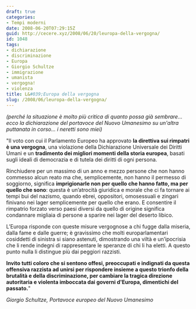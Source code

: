 ```yaml
---
draft: true
categories:
- Tempi moderni
date: 2008-06-20T07:29:15Z
guid: http://cecere.xyz/2008/06/20/leuropa-della-vergogna/
id: 1048
tags:
- dichiarazione
- discriminazione
- Europa
- Giorgio Schultze
- immigrazione
- umanista
- vergogna!
- violenza
title: L&#039;Europa della vergogna
slug: /2008/06/leuropa-della-vergogna/
---
```


_(perché la situazione è molto più critica di quanto possa già sembrare… ecco la dichiarazione del portavoce del Nuovo Umanesimo su un'altra puttanata in corso… i neretti sono miei)_

"Il voto con cui il Parlamento Europeo ha approvato **la direttiva sui rimpatri è una vergogna**, una violazione della Dichiarazione Universale dei Diritti Umani e un **tradimento dei migliori momenti della storia europea**, basati sugli ideali di democrazia e di tutela dei diritti di ogni persona.

Rinchiudere per un massimo di un anno e mezzo persone che non hanno commesso alcun reato ma che, semplicemente, non hanno il permesso di soggiorno, significa **imprigionarle non per quello che hanno fatto, ma per quello che sono**: questa è un’atrocità giuridica e morale che ci fa tornare ai tempi bui del nazismo, quando ebrei, oppositori, omosessuali e zingari finivano nei lager semplicemente per quello che erano. E consentire il rimpatrio forzato verso paesi diversi da quello di origine significa condannare migliaia di persone a sparire nei lager del deserto libico.

L’Europa risponde con queste misure vergognose a chi fugge dalla miseria, dalla fame e dalle guerre; è gravissimo che molti europarlamentari cosiddetti di sinistra si siano astenuti, dimostrando una viltà e un’ipocrisia che li rende indegni di rappresentare le speranze di chi li ha eletti. A questo punto nulla li distingue più dai peggiori razzisti.

**Invito tutti coloro che si sentono offesi, preoccupati e indignati da questa offensiva razzista ad unirsi per rispondere insieme a questo trionfo della brutalità e della discriminazione, per cambiare la tragica direzione autoritaria e violenta imboccata dai governi d'Europa, dimentichi del passato.**"

_Giorgio Schultze, Portavoce europeo del Nuovo Umanesimo_